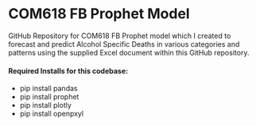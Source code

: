 # COM618 FB Prophet Model
GitHub Repository for COM618 FB Prophet model which I created to forecast and predict Alcohol Specific Deaths in various categories and patterns using the supplied Excel document within this GitHub repository.

#### Required Installs for this codebase:
- pip install pandas
- pip install prophet
- pip install plotly
- pip install openpxyl
